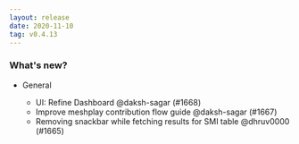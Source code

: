 ```yaml
---
layout: release
date: 2020-11-10
tag: v0.4.13
---
```


### What's new?

- General

  - UI: Refine Dashboard @daksh-sagar (#1668)
  - Improve meshplay contribution flow guide @daksh-sagar (#1667)
  - Removing snackbar while fetching results for SMI table @dhruv0000 (#1665)

